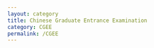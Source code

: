 ```yaml
---
layout: category
title: Chinese Graduate Entrance Examination
category: CGEE
permalink: /CGEE
---
```

